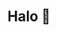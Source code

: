 # Halo 👋


<!-- | <a href="https://github.com/yankitalone"><img align="center" src="https://github-readme-stats.vercel.app/api?username=yankitalone&show_icons=true&include_all_commits=true&theme=buefy&hide_border=true" alt="Yankit's github stats" /></a> | <a href="https://github.com/yankitalone"><img align="center" src="https://github-readme-stats.vercel.app/api/top-langs/?username=yankitalone&layout=compact&theme=buefy&hide_border=true" /></a> |
| ------------- | ------------- | -->
